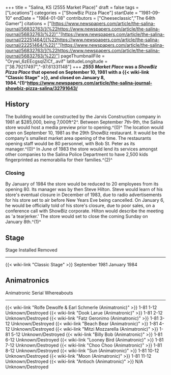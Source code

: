 +++
title = "Salina, KS (2555 Market Place)"
draft = false
tags = ["Locations"]
categories = ["ShowBiz Pizza Place"]
startDate = "1981-09-10"
endDate = "1984-01-08"
contributors = ["Cheeseclassic","The 64th Gamer"]
citations = ["[https://www.newspapers.com/article/the-salina-journal/56832763/](%22https://www.newspapers.com/article/the-salina-journal/56832763/%22)","[https://www.newspapers.com/article/the-salina-journal/22251464/](%22https://www.newspapers.com/article/the-salina-journal/22251464/%22)","[https://www.newspapers.com/article/the-salina-journal/56832763/](%22https://www.newspapers.com/article/the-salina-journal/56832763/%22)"]
pageThumbnailFile = "Orywi_6zEEcgsqIZlCf_.avif"
latitudeLongitude = ["38.79217497","-97.61331148"]
+++
***2555 Market Place* was a *ShowBiz Pizza Place* that opened on September 10, 1981 with a {{< wiki-link "Classic Stage" >}}, and closed on January 8, 1984.^(1)^https://www.newspapers.com/article/the-salina-journal-showbiz-pizza-salina/32791643/**

## History

The building would be constructed by the Jarvis Construction company in 1981 at $285,000, being 7,000ft^2^. Between September 7th-9th, the Salina store would host a media preview prior to opening.^(0)^
The location would open on September 10, 1981 as the 29th ShowBiz restaurant. It would be the company's smallest market area opening of the time. The restaurants opening staff would be 80 personnel, with Bob St. Peter as its manager.^(0)^
In June of 1983 the store would lend its services amongst other companies to the Salina Police Department to have 2,500 kids fingerprinted as memorabilia for their families.^(2)^

### Closing

By January of 1984 the store would be reduced to 20 employees from its opening 80. Its manager was by then Steve Hilton. Steve would learn of his store's eventual closure in December of 1983, due to radio advertisements for his store set to air before New Years Eve being cancelled. On January 6, he would be officially told of his store's closure, due to poor sales, on a conference call with ShowBiz corporate. Hilton would describe the meeting as 'a tearjerker.' The store would set to close the coming Sunday on January 8th.^(1)^

## Stage

  Stage                                   Installed        Removed
  --------------------------------------- ---------------- --------------
  {{< wiki-link "Classic Stage" >}}   September 1981   January 1984

## Animatronics

  Animatronic                                                           Serial       Whereabouts
  --------------------------------------------------------------------- ------------ -------------------
  {{< wiki-link "Rolfe Dewolfe & Earl Schmerle (Animatronic)" >}}   1-81 1-12    Unknown/Destroyed
  {{< wiki-link "Dook Larue (Animatronic)" >}}                      1-81 2-12    Unknown/Destroyed
  {{< wiki-link "Fatz Geronimo (Animatronic)" >}}                   1-81 3-12    Unknown/Destroyed
  {{< wiki-link "Beach Bear (Animatronic)" >}}                      1-81 4-12    Unknown/Destroyed
  {{< wiki-link "Mitzi Mozzarella (Animatronic)" >}}                1-81 5-12    Unknown/Destroyed
  {{< wiki-link "Billy Bob (Animatronic)" >}}                       1-81 6-12    Unknown/Destroyed
  {{< wiki-link "Looney Bird (Animatronic)" >}}                     1-81 7-12    Unknown/Destroyed
  {{< wiki-link "Choo Choo (Animatronic)" >}}                       1-81 8-12    Unknown/Destroyed
  {{< wiki-link "Sun (Animatronic)" >}}                             1-81 10-12   Unknown/Destroyed
  {{< wiki-link "Moon (Animatronic)" >}}                            1-81 11-12   Unknown/Destroyed
  {{< wiki-link "Antioch (Animatronic)" >}}                         N/A          Unknown/Destroyed
